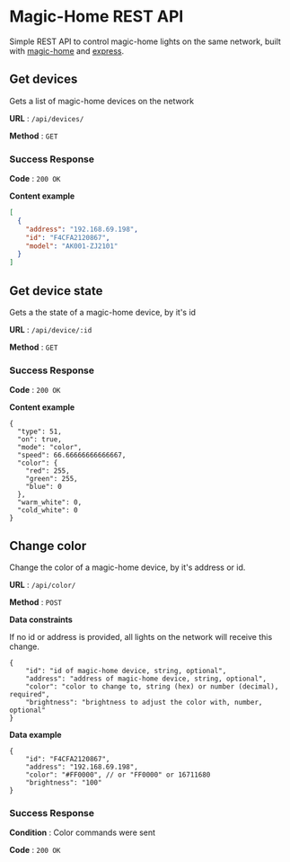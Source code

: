 
# Magic-Home REST API
Simple REST API to control magic-home lights on the same network, built with [magic-home](https://github.com/jangxx/node-magichome) and [express](https://expressjs.com/).

## Get devices

Gets a list of magic-home devices on the network

**URL** : `/api/devices/`

**Method** : `GET`

### Success Response

**Code** : `200 OK`

**Content example**

```json
[
  {
    "address": "192.168.69.198",
    "id": "F4CFA2120867",
    "model": "AK001-ZJ2101"
  }
]
```

## Get device state

Gets a the state of a magic-home device, by it's id

**URL** : `/api/device/:id`

**Method** : `GET`

### Success Response

**Code** : `200 OK`

**Content example**

```json5 
{
  "type": 51,
  "on": true,
  "mode": "color",
  "speed": 66.66666666666667,
  "color": {
    "red": 255,
    "green": 255,
    "blue": 0
  },
  "warm_white": 0,
  "cold_white": 0
}
```
## Change color

Change the color of a magic-home device, by it's address or id.

**URL** : `/api/color/`

**Method** : `POST`

**Data constraints**

If no id or address is provided, all lights on the network will receive this change.

```json5 
{
    "id": "id of magic-home device, string, optional",
    "address": "address of magic-home device, string, optional",
    "color": "color to change to, string (hex) or number (decimal), required",
    "brightness": "brightness to adjust the color with, number, optional"
}
```

**Data example**

```json5 
{
    "id": "F4CFA2120867",
    "address": "192.168.69.198",
    "color": "#FF0000", // or "FF0000" or 16711680
    "brightness": "100"
}
```

### Success Response

**Condition** : Color commands were sent

**Code** : `200 OK`
